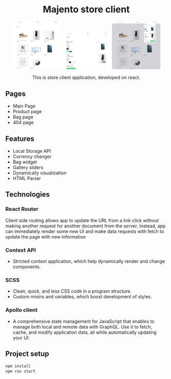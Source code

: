 <h1 align="center">Majento store client</h1>


<div align="center" display="flex">
  <img display="inline" src="./readme_assets/thambnail.png" width="30%">
  <img display="inline" src="./readme_assets/bag-page.png" width="30%">
  <img display="inline" src="./readme_assets/bag-widget.png" width="30%">
</div>


<p align="center">This is store client application, developed on react.</p>

## Pages

- Main Page
- Product page
- Bag page
- 404 page

## Features

- Local Storage API
- Currency changer
- Bag widget
- Gallery sliders
- Dynamically visualization
- HTML Parser

## Technologies

### React Router

Client side routing allows app to update the URL from a link click without making another request for another document from the server.
Instead, app can immediately render some new UI and make data requests with fetch to update the page with new information

### Context API

- Stricted context application, which help dynamically render and change components.

### SCSS

- Clean, quick, and less CSS code in a program structure.
- Custom mixins and variables, which boost development of styles.

### Apollo client

- A comprehensive state management for JavaScript that enables to manage both local and remote data with GraphQL. Use it to fetch, cache, and modify application data, all while automatically updating your UI.

## Project setup

```
npm install
npm run start
```

